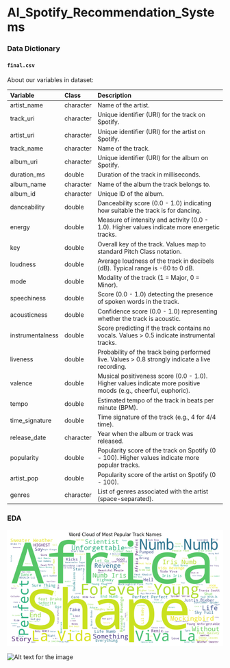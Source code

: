 # AI_Spotify_Recommendation_Systems  

### Data Dictionary  

#### `final.csv`  
About our variables in dataset:

| Variable               | Class     | Description |
|:-----------------------|:----------|:------------|
| artist_name            | character | Name of the artist. |
| track_uri              | character | Unique identifier (URI) for the track on Spotify. |
| artist_uri             | character | Unique identifier (URI) for the artist on Spotify. |
| track_name             | character | Name of the track. |
| album_uri              | character | Unique identifier (URI) for the album on Spotify. |
| duration_ms            | double    | Duration of the track in milliseconds. |
| album_name             | character | Name of the album the track belongs to. |
| album_id               | character | Unique ID of the album. |
| danceability           | double    | Danceability score (0.0 - 1.0) indicating how suitable the track is for dancing. |
| energy                 | double    | Measure of intensity and activity (0.0 - 1.0). Higher values indicate more energetic tracks. |
| key                    | double    | Overall key of the track. Values map to standard Pitch Class notation. |
| loudness               | double    | Average loudness of the track in decibels (dB). Typical range is -60 to 0 dB. |
| mode                   | double    | Modality of the track (1 = Major, 0 = Minor). |
| speechiness            | double    | Score (0.0 - 1.0) detecting the presence of spoken words in the track. |
| acousticness           | double    | Confidence score (0.0 - 1.0) representing whether the track is acoustic. |
| instrumentalness       | double    | Score predicting if the track contains no vocals. Values > 0.5 indicate instrumental tracks. |
| liveness               | double    | Probability of the track being performed live. Values > 0.8 strongly indicate a live recording. |
| valence                | double    | Musical positiveness score (0.0 - 1.0). Higher values indicate more positive moods (e.g., cheerful, euphoric). |
| tempo                  | double    | Estimated tempo of the track in beats per minute (BPM). |
| time_signature         | double    | Time signature of the track (e.g., 4 for 4/4 time). |
| release_date           | character | Year when the album or track was released. |
| popularity             | double    | Popularity score of the track on Spotify (0 - 100). Higher values indicate more popular tracks. |
| artist_pop             | double    | Popularity score of the artist on Spotify (0 - 100). |
| genres                 | character | List of genres associated with the artist (space-separated). |

### EDA

![Alt text for the image](photos/output.png)

![Alt text for the image](photos/output1.png)
